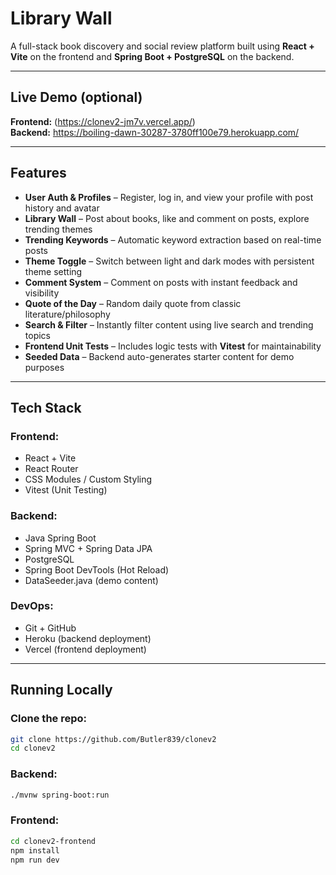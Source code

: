 #  Library Wall

A full-stack book discovery and social review platform built using **React + Vite** on the frontend and **Spring Boot + PostgreSQL** on the backend.

---

## Live Demo (optional)

**Frontend:** (https://clonev2-jm7v.vercel.app/)  
**Backend:** https://boiling-dawn-30287-3780ff100e79.herokuapp.com/

---

##  Features

- **User Auth & Profiles** – Register, log in, and view your profile with post history and avatar  
-  **Library Wall** – Post about books, like and comment on posts, explore trending themes  
-  **Trending Keywords** – Automatic keyword extraction based on real-time posts  
-  **Theme Toggle** – Switch between light and dark modes with persistent theme setting  
-  **Comment System** – Comment on posts with instant feedback and visibility  
-  **Quote of the Day** – Random daily quote from classic literature/philosophy  
-  **Search & Filter** – Instantly filter content using live search and trending topics  
-  **Frontend Unit Tests** – Includes logic tests with **Vitest** for maintainability  
-  **Seeded Data** – Backend auto-generates starter content for demo purposes

---

##  Tech Stack

### Frontend:
- React + Vite
- React Router
- CSS Modules / Custom Styling
- Vitest (Unit Testing)

### Backend:
- Java Spring Boot
- Spring MVC + Spring Data JPA
- PostgreSQL
- Spring Boot DevTools (Hot Reload)
- DataSeeder.java (demo content)

### DevOps:
- Git + GitHub
- Heroku (backend deployment)
- Vercel (frontend deployment)

---

##  Running Locally

### Clone the repo:
```bash
git clone https://github.com/Butler839/clonev2
cd clonev2
```

### Backend:
```bash
./mvnw spring-boot:run
```

### Frontend:
```bash
cd clonev2-frontend
npm install
npm run dev
```
